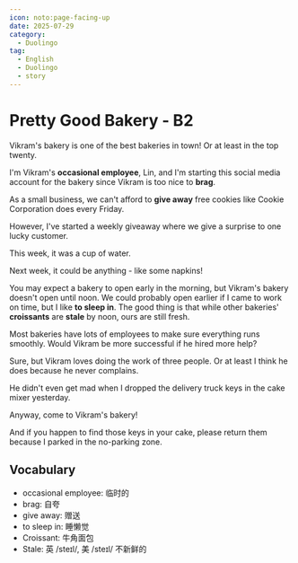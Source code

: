 ```yaml
---
icon: noto:page-facing-up
date: 2025-07-29
category:
  - Duolingo
tag:
  - English
  - Duolingo
  - story
---
```


# Pretty Good Bakery - B2

Vikram's bakery is one of the best bakeries in town! Or at least in the top twenty.

I'm Vikram's **occasional employee**, Lin, and I'm starting this social media account for the bakery since Vikram is too nice to **brag**.

As a small business, we can't afford to **give away** free cookies like Cookie Corporation does every Friday.

However, I've started a weekly giveaway where we give a surprise to one lucky customer.

This week, it was a cup of water.

Next week, it could be anything - like some napkins!

You may expect a bakery to open early in the morning, but Vikram's bakery doesn't open until noon. We could probably open earlier if I came to work on time, but I like **to sleep in**. The good thing is that while other bakeries' **croissants** are **stale** by noon, ours are still fresh.

Most bakeries have lots of employees to make sure everything runs smoothly. Would Vikram be more successful if he hired more help?

Sure, but Vikram loves doing the work of three people. Or at least I think he does because he never complains.

He didn't even get mad when I dropped the delivery truck keys in the cake mixer yesterday.

Anyway, come to Vikram's bakery!

And if you happen to find those keys in your cake, please return them because I parked in the no-parking zone.

## Vocabulary

- occasional employee: 临时的
- brag: 自夸
- give away: 赠送
- to sleep in: 睡懒觉
- Croissant: 牛角面包
- Stale: 英 /steɪl/, 美 /steɪl/ 不新鲜的
